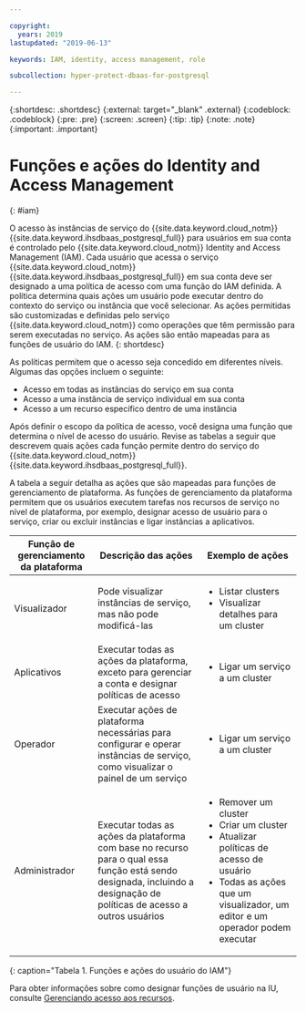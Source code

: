 ```yaml
---

copyright:
  years: 2019
lastupdated: "2019-06-13"

keywords: IAM, identity, access management, role

subcollection: hyper-protect-dbaas-for-postgresql

---
```


{:shortdesc: .shortdesc}
{:external: target="_blank" .external}
{:codeblock: .codeblock}
{:pre: .pre}
{:screen: .screen}
{:tip: .tip}
{:note: .note}
{:important: .important}

# Funções e ações do Identity and Access Management
{: #iam}

O acesso às instâncias de serviço do {{site.data.keyword.cloud_notm}} {{site.data.keyword.ihsdbaas_postgresql_full}} para usuários em sua conta é controlado pelo {{site.data.keyword.cloud_notm}} Identity and Access Management (IAM). Cada usuário que acessa o serviço {{site.data.keyword.cloud_notm}} {{site.data.keyword.ihsdbaas_postgresql_full}} em sua conta deve ser designado a uma política de acesso com uma função do IAM definida. A política determina quais ações um usuário pode executar dentro do contexto do serviço ou instância que você selecionar. As ações permitidas são customizadas e definidas pelo serviço {{site.data.keyword.cloud_notm}} como operações que têm permissão para serem executadas no serviço. As ações são então mapeadas para as funções de usuário do IAM.
{: shortdesc}

As políticas permitem que o acesso seja concedido em diferentes níveis. Algumas das opções incluem o seguinte:

* Acesso em todas as instâncias do serviço em sua conta
* Acesso a uma instância de serviço individual em sua conta
* Acesso a um recurso específico dentro de uma instância

Após definir o escopo da política de acesso, você designa uma função que determina o nível de acesso do usuário. Revise as tabelas a seguir que descrevem quais ações cada função permite dentro do serviço do {{site.data.keyword.cloud_notm}} {{site.data.keyword.ihsdbaas_postgresql_full}}.

A tabela a seguir detalha as ações que são mapeadas para funções de gerenciamento de plataforma. As funções de gerenciamento da plataforma permitem que os usuários executem tarefas nos recursos de serviço no nível de plataforma, por exemplo, designar acesso de usuário para o serviço, criar ou excluir instâncias e ligar instâncias a aplicativos.

|Função de gerenciamento da plataforma|Descrição das ações|Exemplo de ações                                                 |
|------------------------|----------------------|----------------------------------------------------------------|
|Visualizador                  |Pode visualizar instâncias de serviço, mas não pode modificá-las|<ul><li>Listar clusters</li><li>Visualizar detalhes para um cluster</li></ul>|
|Aplicativos                  |Executar todas as ações da plataforma, exceto para gerenciar a conta e designar políticas de acesso|<ul><li>Ligar um serviço a um cluster</li></ul>|
|Operador                |Executar ações de plataforma necessárias para configurar e operar instâncias de serviço, como visualizar o painel de um serviço|<ul><li>Ligar um serviço a um cluster</li></ul>|
|Administrador           |Executar todas as ações da plataforma com base no recurso para o qual essa função está sendo designada, incluindo a designação de políticas de acesso a outros usuários|<ul><li>Remover um cluster</li><li>Criar um cluster</li><li>Atualizar políticas de acesso de usuário</li><li>Todas as ações que um visualizador, um editor e um operador podem executar</li></ul>|
{: caption="Tabela 1. Funções e ações do usuário do IAM"}


Para obter informações sobre como designar funções de usuário na IU, consulte [Gerenciando acesso aos recursos](/docs/iam?topic=iam-iammanidaccser#iammanidaccser).
